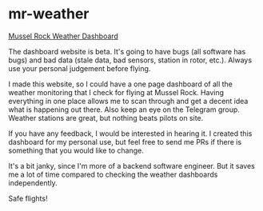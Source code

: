 # mr-weather
[Mussel Rock Weather Dashboard](https://mr.robertmparker.com)

The dashboard website is beta.  It's going to have bugs (all software has bugs) and bad data (stale data, bad sensors, station in rotor, etc.).  Always use your personal judgement before flying.

I made this website, so I could have a one page dashboard of all the weather monitoring that I check for flying at Mussel Rock.  Having everything in one place allows me to scan through and get a decent idea what is happening out there. Also keep an eye on the Telegram group.  Weather stations are great, but nothing beats pilots on site.

If you have any feedback, I would be interested in hearing it.  I created this dashboard for my personal use, but feel free to send me PRs if there is something that you would like to change.

It's a bit janky, since I'm more of a backend software engineer.  But it saves me a lot of time compared to checking the weather dashboards independently.

Safe flights!
